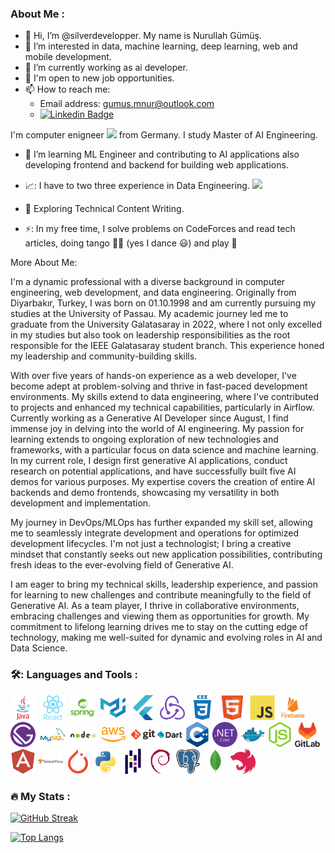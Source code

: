 ### About Me :
- 👋 Hi, I’m @silverdevelopper. My name is Nurullah Gümüş.
- 👀 I’m interested in data, machine learning, deep learning, web and mobile development. 
- 🌱 I’m currently working as ai developer.
- 💞️ I'm open to new job opportunities.
- 📫 How to reach me:
  - Email address: gumus.mnur@outlook.com
  - [![Linkedin Badge](https://img.shields.io/badge/-ngumus1-blue?style=flat&logo=Linkedin&logoColor=white)](https://www.linkedin.com/in/ngumus1/)

I'm computer enigneer <img src="https://media.giphy.com/media/WUlplcMpOCEmTGBtBW/giphy.gif" width="30"> from Germany. I study Master of AI Engineering.
- 🔭 I’m learning ML Engineer and contributing to AI applications also developing frontend and backend for building web applications.
- 📈: I have to two three experience in Data Engineering. <img src= "https://media3.giphy.com/media/G1ifnX4d5tYFACktp9/giphy.gif?cid=ecf05e47xin32mi1oepljo4nlw52r8zmnxkra7rzddu66mts&rid=giphy.gif&ct=g" width="100px" />
- :seedling: Exploring Technical Content Writing.

- ⚡: In my free time, I solve problems on CodeForces and read tech articles, doing tango 🕺💃 (yes I dance 😃) and play 🎹

More About Me:

I'm a dynamic professional with a diverse background in computer engineering, web development, and data engineering. Originally from Diyarbakır, Turkey, I was born on 01.10.1998 and am currently pursuing my studies at the University of Passau.
My academic journey led me to graduate from the University Galatasaray in 2022, where I not only excelled in my studies but also took on leadership responsibilities as the root responsible for the IEEE Galatasaray student branch. This experience honed my leadership and community-building skills.

With over five years of hands-on experience as a web developer, I've become adept at problem-solving and thrive in fast-paced development environments. My skills extend to data engineering, where I've contributed to projects and enhanced my technical capabilities, particularly in Airflow.
Currently working as a Generative AI Developer since August, I find immense joy in delving into the world of AI engineering. My passion for learning extends to ongoing exploration of new technologies and frameworks, with a particular focus on data science and machine learning.
In my current role, I design first generative AI applications, conduct research on potential applications, and have successfully built five AI demos for various purposes. My expertise covers the creation of entire AI backends and demo frontends, showcasing my versatility in both development and implementation.

My journey in DevOps/MLOps has further expanded my skill set, allowing me to seamlessly integrate development and operations for optimized development lifecycles. I'm not just a technologist; I bring a creative mindset that constantly seeks out new application possibilities, contributing fresh ideas to the ever-evolving field of Generative AI.

I am eager to bring my technical skills, leadership experience, and passion for learning to new challenges and contribute meaningfully to the field of Generative AI. As a team player, I thrive in collaborative environments, embracing challenges and viewing them as opportunities for growth. My commitment to lifelong learning drives me to stay on the cutting edge of technology, making me well-suited for dynamic and evolving roles in AI and Data Science.

### 🛠️: Languages and Tools :
<div>
  <img src="https://github.com/devicons/devicon/blob/master/icons/java/java-original-wordmark.svg" title="Java" alt="Java" width="40" height="40"/>&nbsp;
  <img src="https://github.com/devicons/devicon/blob/master/icons/react/react-original-wordmark.svg" title="React" alt="React" width="40" height="40"/>&nbsp;
  <img src="https://github.com/devicons/devicon/blob/master/icons/spring/spring-original-wordmark.svg" title="Spring" alt="Spring" width="40" height="40"/>&nbsp;
  <img src="https://github.com/devicons/devicon/blob/master/icons/materialui/materialui-original.svg" title="Material UI" alt="Material UI" width="40" height="40"/>&nbsp;
  <img src="https://github.com/devicons/devicon/blob/master/icons/flutter/flutter-original.svg" title="Flutter" alt="Flutter" width="40" height="40"/>&nbsp;
  <img src="https://github.com/devicons/devicon/blob/master/icons/redux/redux-original.svg" title="Redux" alt="Redux " width="40" height="40"/>&nbsp;
  <img src="https://github.com/devicons/devicon/blob/master/icons/css3/css3-plain-wordmark.svg"  title="CSS3" alt="CSS" width="40" height="40"/>&nbsp;
  <img src="https://github.com/devicons/devicon/blob/master/icons/html5/html5-original.svg" title="HTML5" alt="HTML" width="40" height="40"/>&nbsp;
  <img src="https://github.com/devicons/devicon/blob/master/icons/javascript/javascript-original.svg" title="JavaScript" alt="JavaScript" width="40" height="40"/>&nbsp;
  <img src="https://github.com/devicons/devicon/blob/master/icons/firebase/firebase-plain-wordmark.svg" title="Firebase" alt="Firebase" width="40" height="40"/>&nbsp;
  <img src="https://github.com/devicons/devicon/blob/master/icons/gatsby/gatsby-original.svg" title="Gatsby"  alt="Gatsby" width="40" height="40"/>&nbsp;
  <img src="https://github.com/devicons/devicon/blob/master/icons/mysql/mysql-original-wordmark.svg" title="MySQL"  alt="MySQL" width="40" height="40"/>&nbsp;
  <img src="https://github.com/devicons/devicon/blob/master/icons/nodejs/nodejs-original-wordmark.svg" title="NodeJS" alt="NodeJS" width="40" height="40"/>&nbsp;
  <img src="https://github.com/devicons/devicon/blob/master/icons/amazonwebservices/amazonwebservices-plain-wordmark.svg" title="AWS" alt="AWS" width="40" height="40"/>&nbsp;
  <img src="https://github.com/devicons/devicon/blob/master/icons/git/git-original-wordmark.svg" title="Git" **alt="Git" width="40" height="40"/>
  <img src="https://github.com/devicons/devicon/blob/master/icons/dart/dart-original-wordmark.svg" title="Git" **alt="Git" width="40" height="40"/>
  <img src="https://github.com/devicons/devicon/blob/master/icons/cplusplus/cplusplus-original.svg" title="Git" **alt="Git" width="40" height="40"/>
  <img src="https://github.com/devicons/devicon/blob/master/icons/dotnetcore/dotnetcore-original.svg" title="Git" **alt="Git" width="40" height="40"/>
  <img src="https://github.com/devicons/devicon/blob/master/icons/docker/docker-original.svg" title="Git" **alt="Git" width="40" height="40"/>
  <img src="https://github.com/devicons/devicon/blob/master/icons/nodejs/nodejs-original.svg" title="Git" **alt="Git" width="40" height="40"/>
  <img src="https://github.com/devicons/devicon/blob/master/icons/gitlab/gitlab-original-wordmark.svg" title="Git" **alt="Git" width="40" height="40"/>
  <img src="https://github.com/devicons/devicon/blob/master/icons/angularjs/angularjs-plain.svg" title="Git" **alt="Git" width="40" height="40"/>
  <img src="https://github.com/devicons/devicon/blob/master/icons/tensorflow/tensorflow-original-wordmark.svg" title="Git" **alt="Git" width="40" height="40"/>
  <img src="https://github.com/devicons/devicon/blob/master/icons/pytorch/pytorch-original.svg" title="Git" **alt="Git" width="40" height="40"/>
  <img src="https://github.com/devicons/devicon/blob/master/icons/python/python-original.svg" title="Git" **alt="Git" width="40" height="40"/>
  <img src="https://github.com/devicons/devicon/blob/master/icons/pandas/pandas-original.svg" title="Git" **alt="Git" width="40" height="40"/>
  <img src="https://github.com/devicons/devicon/blob/master/icons/debian/debian-original.svg" title="Git" **alt="Git" width="40" height="40"/>
  <img src="https://github.com/devicons/devicon/blob/master/icons/postgresql/postgresql-original.svg"  width="40" height="40"/>
  <img src="https://github.com/devicons/devicon/blob/master/icons/mongodb/mongodb-original.svg" width="40" height="40"/>
  <img src="https://github.com/devicons/devicon/blob/master/icons/nestjs/nestjs-plain.svg"   width="40" height="40"/> 
</div>

### :fire: My Stats :
[![GitHub Streak](http://github-readme-streak-stats.herokuapp.com?user=silverdevelopper&theme=dark&background=000000)](https://git.io/streak-stats)


[![Top Langs](https://github-readme-stats.vercel.app/api/top-langs/?username=silverdevelopper&layout=compact&theme=vision-friendly-dark)](https://github.com/anuraghazra/github-readme-stats)

<!---
silverdevelopper/silverdevelopper is a ✨ special ✨ repository because its `README.md` (this file) appears on your GitHub profile.
You can click the Preview link to take a look at your changes.
--->
